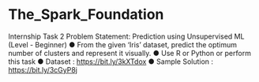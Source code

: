 # The_Spark_Foundation
Internship Task 2
Problem Statement:
Prediction using Unsupervised ML
(Level - Beginner)
● From the given ‘Iris’ dataset, predict the optimum number of clusters and 
represent it visually. 
● Use R or Python or perform this task
● Dataset : https://bit.ly/3kXTdox
● Sample Solution : https://bit.ly/3cGyP8j
